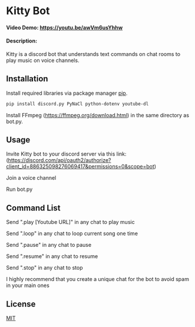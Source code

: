 # Kitty Bot

#### Video Demo: <https://youtu.be/awVm6usYhhw>

#### Description:

Kitty is a discord bot that understands text commands on chat rooms to play music on voice channels.

## Installation

Install required libraries via package manager [pip](https://pip.pypa.io/en/stable/).

```bash
pip install discord.py PyNaCl python-dotenv youtube-dl
```

Install FFmpeg (https://ffmpeg.org/download.html) in the same directory as bot.py.

## Usage

Invite Kitty bot to your discord server via this link: (https://discord.com/api/oauth2/authorize?client_id=886325098276069417&permissions=0&scope=bot)

Join a voice channel

Run bot.py

## Command List

Send ".play [Youtube URL]" in any chat to play music

Send ".loop" in any chat to loop current song one time

Send ".pause" in any chat to pause

Send ".resume" in any chat to resume

Send ".stop" in any chat to stop

I highly recommend that you create a unique chat for the bot to avoid spam in your main ones

## License

[MIT](https://choosealicense.com/licenses/mit/)
